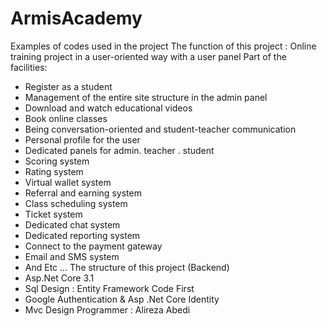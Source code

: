# ArmisAcademy
Examples of codes used in the project
The function of this project :
Online training project in a user-oriented way with a user panel
Part of the facilities: 
- Register as a student
- Management of the entire site structure in the admin panel
- Download and watch educational videos
- Book online classes
- Being conversation-oriented and student-teacher communication
- Personal profile for the user
- Dedicated panels for admin. teacher . student
- Scoring system
- Rating system
- Virtual wallet system
- Referral and earning system
- Class scheduling system
- Ticket system
- Dedicated chat system
- Dedicated reporting system
- Connect to the payment gateway
- Email and SMS system
- And Etc ...
The structure of this project (Backend)
- Asp.Net Core 3.1
- Sql Design : Entity Framework Code First
- Google Authentication & Asp .Net Core Identity
- Mvc Design
Programmer : Alireza Abedi

